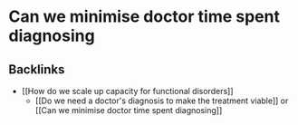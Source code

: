 # Can we minimise doctor time spent diagnosing
## Backlinks
* [[How do we scale up capacity for functional disorders]]
	* [[Do we need a doctor's diagnosis to make the treatment viable]] or [[Can we minimise doctor time spent diagnosing]]

<!-- #work #work/research-idea/2. shapeable# -->

<!-- {BearID:53341527-F2D7-4EAE-9458-EFC387DF0DF8-29936-00001C4B539463DF} -->
